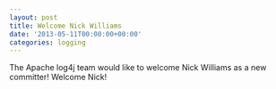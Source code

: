 ```yaml
---
layout: post
title: Welcome Nick Williams
date: '2013-05-11T00:00:00+00:00'
categories: logging
---
```

The Apache log4j team would like to welcome Nick Williams as a new committer! Welcome Nick!
